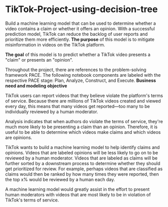 # TikTok-Project-using-decision-tree
Build a machine learning model that can be used to determine whether a video contains a claim or whether it offers an opinion. With a successful prediction model, TikTok can reduce the backlog of user reports and prioritize them more efficiently.
**The purpose** of this model is to mitigate misinformation in videos on the TikTok platform.

**The goal** of this model is to predict whether a TikTok video presents a "claim" or presents an "opinion".
<br/>

Throughout the project, there are references to the problem-solving framework PACE. The following notebook components are labeled with the respective PACE stage: Plan, Analyze, Construct, and Execute.
**Business need and modeling objective**

TikTok users can report videos that they believe violate the platform's terms of service. Because there are millions of TikTok videos created and viewed every day, this means that many videos get reported&mdash;too many to be individually reviewed by a human moderator.

Analysis indicates that when authors do violate the terms of service, they're much more likely to be presenting a claim than an opinion. Therefore, it is useful to be able to determine which videos make claims and which videos are opinions.

TikTok wants to build a machine learning model to help identify claims and opinions. Videos that are labeled opinions will be less likely to go on to be reviewed by a human moderator. Videos that are labeled as claims will be further sorted by a downstream process to determine whether they should get prioritized for review. For example, perhaps videos that are classified as claims would then be ranked by how many times they were reported, then the top x% would be reviewed by a human each day.

A machine learning model would greatly assist in the effort to present human moderators with videos that are most likely to be in violation of TikTok's terms of service.
